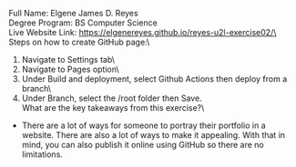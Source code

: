 Full Name: Elgene James D. Reyes\
Degree Program: BS Computer Science\
Live Website Link: https://elgenereyes.github.io/reyes-u2l-exercise02/\
Steps on how to create GitHub page:\
1. Navigate to Settings tab\
2. Navigate to Pages option\
3. Under Build and deployment, select Github Actions then deploy from a branch\
4. Under Branch, select the /root folder then Save.\
What are the key takeaways from this exercise?\
- There are a lot of ways for someone to portray their portfolio in a website. There are also a lot of ways to make it appealing. With that in mind, you can also publish it online using GitHub so there are no limitations.
